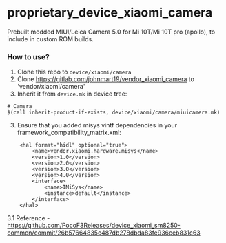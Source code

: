 # proprietary_device_xiaomi_camera

Prebuilt modded MIUI/Leica Camera 5.0 for Mi 10T/Mi 10T pro (apollo), to include in custom ROM builds.

### How to use?

1. Clone this repo to `device/xiaomi/camera`
2. Clone https://gitlab.com/johnmart19/vendor_xiaomi_camera to 'vendor/xiaomi/camera'
3. Inherit it from `device.mk` in device tree:
```
# Camera
$(call inherit-product-if-exists, device/xiaomi/camera/miuicamera.mk)
```

3. Ensure that you added misys vintf dependencies in your framework_compatibility_matrix.xml:

```
    <hal format="hidl" optional="true">
        <name>vendor.xiaomi.hardware.misys</name>
        <version>1.0</version>
        <version>2.0</version>
        <version>3.0</version>
        <version>4.0</version>
        <interface>
            <name>IMiSys</name>
            <instance>default</instance>
        </interface>
    </hal>
```
3.1 Reference - https://github.com/PocoF3Releases/device_xiaomi_sm8250-common/commit/26b57664835c487db278dbda83fe936ceb831c63
